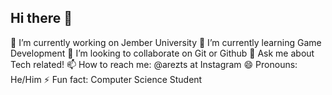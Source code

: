 ## Hi there 👋
🔭 I’m currently working on Jember University
🌱 I’m currently learning Game Development
👯 I’m looking to collaborate on Git or Github
💬 Ask me about Tech related!
📫 How to reach me: @arezts at Instagram
😄 Pronouns: He/Him
⚡ Fun fact: Computer Science Student
<!--
**Ariza971/Ariza971** is a ✨ _special_ ✨ repository because its `README.md` (this file) appears on your GitHub profile.

Here are some ideas to get you started:

- 🔭 I’m currently working on Jember Universitu
- 🌱 I’m currently learning Game Development
- 👯 I’m looking to collaborate on Git or Github
- 💬 Ask me about Tech related!
- 📫 How to reach me: @arezts at Instagram
- 😄 Pronouns: He/Him
- ⚡ Fun fact: Computer Science Student
-->
